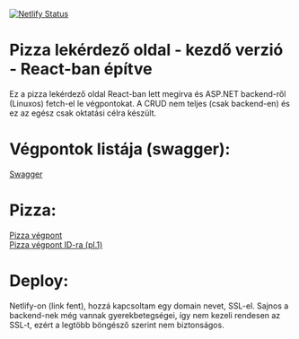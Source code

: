 [![Netlify Status](https://api.netlify.com/api/v1/badges/a801c195-10dd-4c04-9ace-6c0a29775cc7/deploy-status)](https://app.netlify.com/sites/comfy-kelpie-e75a9f/deploys)
# Pizza lekérdező oldal - kezdő verzió - React-ban építve
Ez a pizza lekérdező oldal React-ban lett megírva és ASP.NET backend-ről (Linuxos) fetch-el le végpontokat. 
A CRUD nem teljes (csak backend-en) és ez az egész csak oktatási célra készült.

# Végpontok listája (swagger):
[Swagger](https://sulla.ddns.net:8080/swagger/index.html)

# Pizza:
[Pizza végpont](http://sulla.ddns.net:8080/Pizza)<br>
[Pizza végpont ID-ra (pl.1)](http://sulla.ddns.net:8080/Pizza/1)

# Deploy: 
Netlify-on (link fent), hozzá kapcsoltam egy domain nevet, SSL-el. Sajnos a backend-nek még vannak gyerekbetegségei, így nem kezeli rendesen az SSL-t, ezért a legtöbb böngésző szerint nem biztonságos.

